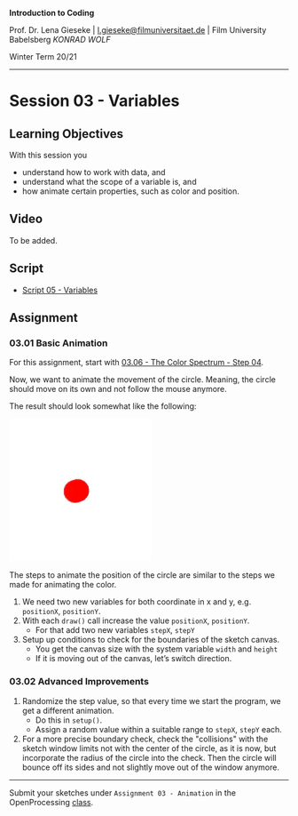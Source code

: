 **Introduction to Coding** 

Prof. Dr. Lena Gieseke | l.gieseke@filmuniversitaet.de | Film University Babelsberg *KONRAD WOLF*

Winter Term 20/21

---

# Session 03 - Variables

## Learning Objectives


With this session you 

* understand how to work with data, and
* understand what the scope of a variable is, and
* how animate certain properties, such as color and position.

## Video

To be added.


## Script

* [Script 05 - Variables](../../02_scripts/itc_ws2021_05_variables_script.md)


## Assignment

### 03.01 Basic Animation

For this assignment, start with [03.06 - The Color Spectrum - Step 04](https://www.openprocessing.org/sketch/1024185#).

Now, we want to animate the movement of the circle. Meaning, the circle should move on its own and not follow the mouse anymore.

The result should look somewhat like the following:

![ch03_03](img/ch03_03.gif)

The steps to animate the position of the circle are similar to the steps we made for animating the color.

1. We need two new variables for both coordinate in x and y, e.g. `positionX`, `positionY`.
2. With each `draw()` call increase the value `positionX`, `positionY`.
     * For that add two new variables `stepX`, `stepY`
3. Setup up conditions to check for the boundaries of the sketch canvas.
    * You get the canvas size with the system variable `width` and `height` 
    * If it is moving out of the canvas, let’s switch direction.


### 03.02 Advanced Improvements

1. Randomize the step value, so that every time we start the program, we get a different animation.
    * Do this in `setup()`.
    * Assign a random value within a suitable range to `stepX`, `stepY` each.
2. For a more precise boundary check, check the "collisions" with the sketch window limits not with the center of the circle, as it is now, but incorporate the radius of the circle into the check. Then the circle will bounce off its sides and not slightly move out of the window anymore.

---

Submit your sketches under `Assignment 03 - Animation` in the OpenProcessing [class](https://www.openprocessing.org/class/64768).
